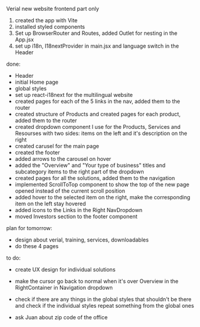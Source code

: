 Verial new website frontend part only

1. created the app with Vite
2. installed styled components
3. Set up BrowserRouter and Routes, added Outlet for nesting in the App.jsx
4. set up i18n, I18nextProvider in main.jsx and language switch in the Header

done:

- Header
- initial Home page
- global styles
- set up react-i18next for the multilingual website
- created pages for each of the 5 links in the nav, added them to the router
- created structure of Products and created pages for each product, added them to the router
- created dropdown component I use for the Products, Services and Resourses with two sides: items on the left and it's description on the right
- created carusel for the main page
- created the footer
- added arrows to the carousel on hover
- added the "Overview" and "Your type of business" titles and subcategory items to the right part of the dropdown
- created pages for all the solutions, added them to the navigation
- implemented ScrollToTop component to show the top of the new page opened instead of the current scroll position
- added hover to the selected item on the right, make the corresponding item on the left stay hovered 
- added icons to the Links in the Right NavDropdown
- moved Investors section to the footer component

plan for tomorrow:
- design about verial, training, services, downloadables
- do these 4 pages




to do:
- create UX design for individual solutions 
- make the cursor go back to normal when it's over Overview in the RightContainer in Navigation dropdown

- check if there are any things in the global styles that shouldn't be there and check if the individual styles repeat something from the global ones
- ask Juan about zip code of the office
